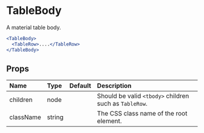TableBody
=========

A material table body.

```jsx
<TableBody>
  <TableRow>....</TableRow>
</TableBody>
```

Props
-----


| Name | Type | Default | Description |
|:-----|:-----|:-----|:-----|
| children | node |  |  Should be valid `<tbody>` children such as `TableRow`. |
| className | string |  |  The CSS class name of the root element. |
